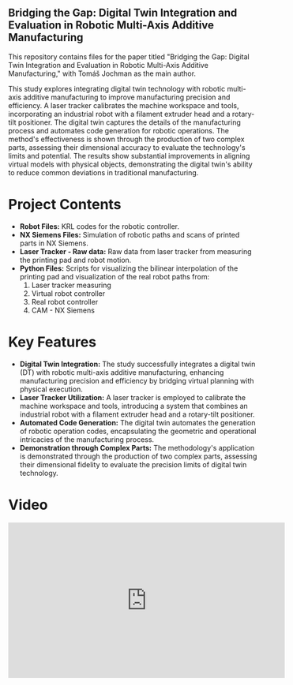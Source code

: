 ## Bridging the Gap: Digital Twin Integration and Evaluation in Robotic Multi-Axis Additive Manufacturing ##

This repository contains files for the paper titled "Bridging the Gap: Digital Twin Integration and Evaluation in Robotic Multi-Axis Additive Manufacturing," with Tomáš Jochman as the main author.


This study explores integrating digital twin technology with robotic multi-axis additive manufacturing to improve manufacturing precision and efficiency. A laser tracker calibrates the machine workspace and tools, incorporating an industrial robot with a filament extruder head and a rotary-tilt positioner. The digital twin captures the details of the manufacturing process and automates code generation for robotic operations. The method's effectiveness is shown through the production of two complex parts, assessing their dimensional accuracy to evaluate the technology's limits and potential. The results show substantial improvements in aligning virtual models with physical objects, demonstrating the digital twin's ability to reduce common deviations in traditional manufacturing.

# Project Contents

- **Robot Files:** KRL codes for the robotic controller.
- **NX Siemens Files:** Simulation of robotic paths and scans of printed parts in NX Siemens.
- **Laser Tracker - Raw data:** Raw data from laser tracker from measuring the printing pad and robot motion.
- **Python Files:** Scripts for visualizing the bilinear interpolation of the printing pad and visualization of the real robot paths from:
  1. Laser tracker measuring
  2. Virtual robot controller
  3. Real robot controller
  4. CAM - NX Siemens

# Key Features

- **Digital Twin Integration:** The study successfully integrates a digital twin (DT) with robotic multi-axis additive manufacturing, enhancing manufacturing precision and efficiency by bridging virtual planning with physical execution.
- **Laser Tracker Utilization:** A laser tracker is employed to calibrate the machine workspace and tools, introducing a system that combines an industrial robot with a filament extruder head and a rotary-tilt positioner.
- **Automated Code Generation:** The digital twin automates the generation of robotic operation codes, encapsulating the geometric and operational intricacies of the manufacturing process.
- **Demonstration through Complex Parts:** The methodology's application is demonstrated through the production of two complex parts, assessing their dimensional fidelity to evaluate the precision limits of digital twin technology.

# Video
<iframe width="560" height="315" src="https://youtu.be/Vr6lDgBZacE" frameborder="0" allow="accelerometer; autoplay; encrypted-media; gyroscope; picture-in-picture" allowfullscreen></iframe>
